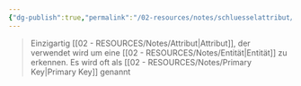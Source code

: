 ```yaml
---
{"dg-publish":true,"permalink":"/02-resources/notes/schluesselattribut/","tags":["datenbank"],"noteIcon":""}
---
```


> Einzigartig [[02 - RESOURCES/Notes/Attribut\|Attribut]], der verwendet wird um eine [[02 - RESOURCES/Notes/Entität\|Entität]] zu erkennen.
> Es wird oft als [[02 - RESOURCES/Notes/Primary Key\|Primary Key]] genannt